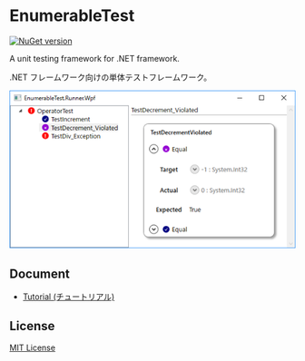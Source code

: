 # EnumerableTest
[![NuGet version](https://badge.fury.io/nu/EnumerableTest.Core.svg)](https://badge.fury.io/nu/EnumerableTest.Core)

A unit testing framework for .NET framework.

.NET フレームワーク向けの単体テストフレームワーク。

![A screen shot of EnumerableTest.Runner.Wpf](document/image/EnumerableTest.Runner.Wpf.Screenshot.png)

## Document
- [Tutorial (チュートリアル)](document/Tutorial.md)

## License
[MIT License](LICENSE.md)
